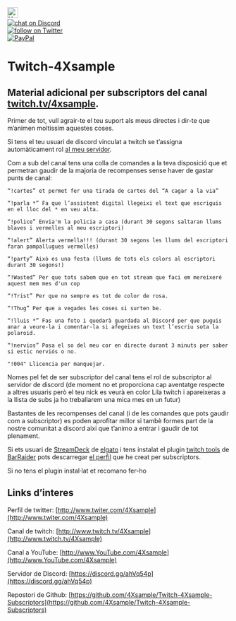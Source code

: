 <img src="https://img.shields.io/badge/Hack-The%20Planet-orange" alt="Hack the planet" height=24>
<a href="https://discord.gg/ahVq54p"></br>
<img src="https://img.shields.io/discord/667340023829626920?logo=discord" alt="chat on Discord"> 
<a href="https://twitter.com/4xsample/follow?screen_name=shields_io"></br>
<img src="https://img.shields.io/twitter/follow/4xsample?style=social&logo=twitter" alt="follow on Twitter"></br>
<a href="https://www.paypal.com/donate/?hosted_button_id=EFVMSRHVBNJP4">
<img src="https://img.shields.io/badge/PayPal-00457C?style=for-the-badge&logo=paypal&logoColor=white" alt="PayPal">
</a>

# Twitch-4Xsample
## Material adicional per subscriptors del canal [twitch.tv/4xsample](http://www.twitch.tv/4Xsample).

Primer de tot, vull agrair-te el teu suport als meus directes i dir-te que m’animen moltissim aquestes coses.

Si tens el teu usuari de discord vinculat a twitch se t’assigna automàticament rol [al meu servidor](https://discord.gg/ahVq54p).

Com a sub del canal tens una colla de comandes a la teva disposició que et permetran gaudir de la majoria de recompenses sense haver de gastar punts de canal:

    “!cartes” et permet fer una tirada de cartes del “A cagar a la via”

    “!parla *” Fa que l’assistent digital llegeixi el text que escriguis en el lloc del * en veu alta.

    “!police” Envia'm la policia a casa (durant 30 segons saltaran llums blaves i vermelles al meu escriptori)

    “!alert” Alerta vermella!!! (durant 30 segons les llums del escriptori faran pampallugues vermelles)

    “!party” Això es una festa (llums de tots els colors al escriptori durant 30 segons!)

    “!Wasted” Per que tots sabem que en tot stream que faci em mereixeré aquest mem mes d'un cop

    “!Trist” Per que no sempre es tot de color de rosa.

    “!Thug” Per que a vegades les coses si surten be.

    “!lluis *” Fas una foto i quedarà guardada al Discord per que puguis anar a veure-la i comentar-la si afegeixes un text l’escriu sota la polaroid.

    “!nervios” Posa el so del meu cor en directe durant 3 minuts per saber si estic nerviós o no.

    "!004" Llicencia per manquejar.


Nomes pel fet de ser subscriptor del canal tens el rol de subscriptor al servidor de discord (de moment no et proporciona cap aventatge respecte a altres usuaris però el teu nick es veurà en color Lila twitch i apareixeras a la llista de subs ja ho treballarem una mica mes en un futur)

Bastantes de les recompenses del canal (i de les comandes que pots gaudir com a subscriptor) es poden aprofitar millor si tambè formes part de la nostre comunitat a discord aixi que t’animo a entrar i gaudir de tot plenament.

Si ets usuari de [StreamDeck](https://www.elgato.com/es/stream-deck) de [elgato](www.elgato.com) i tens instalat el plugin [twitch tools](https://github.com/BarRaider/streamdeck-chatpager) de [BarRaider](https://barraider.com) pots descarregar [el perfil](https://github.com/4Xsample/Twitch-4Xsample-Subscriptors/blob/main/Subs%204Xsample.streamDeckProfile) que he creat per subscriptors.

Si no tens el plugin instal·lat et recomano fer-ho

## Links d’interes


Perfil de twitter: [http://www.twiter.com/4Xsample](http://www.twiter.com/4Xsample)

Canal de twitch: [http://www.twitch.tv/4Xsample](http://www.twitch.tv/4Xsample)

Canal a YouTube: [http://www.YouTube.com/4Xsample](http://www.YouTube.com/4Xsample)

Servidor de Discord: [https://discord.gg/ahVq54p](https://discord.gg/ahVq54p)

Repostori de Github: [https://github.com/4Xsample/Twitch-4Xsample-Subscriptors](https://github.com/4Xsample/Twitch-4Xsample-Subscriptors)


